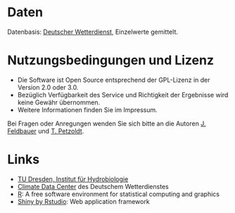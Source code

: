 # Daten

Datenbasis: [Deutscher Wetterdienst](https://www.dwd.de), Einzelwerte gemittelt.


# Nutzungsbedingungen und Lizenz

- Die Software ist Open Source entsprechend der GPL-Lizenz in der Version 2.0 oder 3.0.
- Bezüglich Verfügbarkeit des Service und Richtigkeit der Ergebnisse wird keine Gewähr übernommen.
- Weitere Informationen finden Sie im Impressum.


Bei Fragen oder Anregungen wenden Sie sich bitte an die Autoren [J. Feldbauer](mailto:johannes.feldbauer@tu-dresden.de) und [T. Petzoldt](mailto:thomas.petzoldt@tu-dresden.de).


# Links

 - [TU Dresden, Institut für Hydrobiologie](https://tu-dresden.de/bu/umwelt/hydro/hydrobiologie/das-institut/) 
 - [Climate Data Center](https://www.dwd.de/DE/klimaumwelt/cdc/cdc_node.html) des Deutschem Wetterdienstes
 - [R](https://www.r-project.org/): A free software environment for statistical computing and graphics
 - [Shiny by Rstudio](https://shiny.rstudio.com/): Web application framework
 
